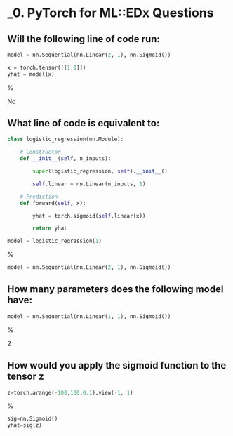 # _0. PyTorch for ML::EDx Questions

## Will the following line of code run:
```python
model = nn.Sequential(nn.Linear(2, 1), nn.Sigmoid())

x = torch.tensor([[1.0]])
yhat = model(x)
```

%

No

## What line of code is equivalent to:
```python
class logistic_regression(nn.Module):

    # Constructor
    def __init__(self, n_inputs):

        super(logistic_regression, self).__init__()

        self.linear = nn.Linear(n_inputs, 1)

    # Prediction
    def forward(self, x):

        yhat = torch.sigmoid(self.linear(x))

        return yhat

model = logistic_regression(1)
```

%

```python
model = nn.Sequential(nn.Linear(2, 1), nn.Sigmoid())
```

## How many parameters does the following model have:
```python
model = nn.Sequential(nn.Linear(1, 1), nn.Sigmoid())
```

%

2

## How would you apply the sigmoid function to the tensor z
```python
z=torch.arange(-100,100,0.1).view(-1, 1)
```

%

```python
sig=nn.Sigmoid()
yhat=sig(z)
```
